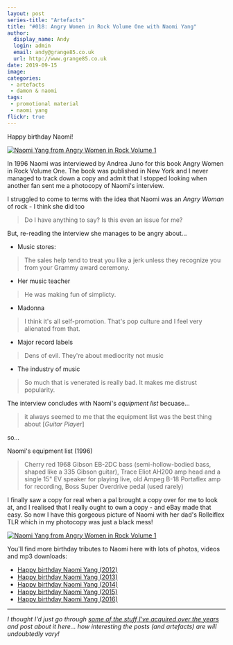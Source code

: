 ```yaml
---
layout: post
series-title: "Artefacts" 
title: "#018: Angry Women in Rock Volume One with Naomi Yang"
author:
  display_name: Andy
  login: admin
  email: andy@grange85.co.uk
  url: http://www.grange85.co.uk
date: 2019-09-15
image: 
categories:
 - artefacts
 - damon & naomi
tags:
 - promotional material
 - naomi yang
flickr: true
---
```

Happy birthday Naomi!

<a data-flickr-embed="true"  href="https://www.flickr.com/photos/grange85/48506259441/in/photostream/" title="Naomi Yang in Angry Women in Rock Volume 1"><img src="https://live.staticflickr.com/65535/48506259441_d6148dfd71_c.jpg" alt="Naomi Yang from Angry Women in Rock Volume 1"></a>

In 1996 Naomi was interviewed by Andrea Juno for this book Angry Women in Rock Volume One. The book was published in New York and I never managed to track down a copy and admit that I stopped looking when another fan sent me a photocopy of Naomi's interview.

I struggled to come to terms with the idea that Naomi was an _Angry Woman_ of rock - I think she did too

> Do I have anything to say? Is this even an issue for me?

But, re-reading the interview she manages to be angry about...

- Music stores:

> The sales help tend to treat you like a jerk unless they recognize you from your Grammy award ceremony.

- Her music teacher

> He was making fun of simplicty.

- Madonna

> I think it's all self-promotion. That's pop culture and I feel very alienated from that.

- Major record labels

> Dens of evil. They're about mediocrity not music

- The industry of music

> So much that is venerated is really bad. It makes me distrust popularity.

The interview concludes with Naomi's _equipment list_ becuase...

> it always seemed to me that the equipment list was the best thing about \[_Guitar Player_\]

so...

Naomi's equipment list (1996)

> Cherry red 1968 Gibson EB-2DC bass (semi-hollow-bodied bass, shaped like a 335 Gibson guitar), Trace Eliot AH200 amp head and a single 15" EV speaker for playing live, old Ampeg B-18 Portaflex amp for recording, Boss Super Overdrive pedal (used rarely)

I finally saw a copy for real when a pal brought a copy over for me to look at, and I realised that I really ought to own a copy - and eBay made that easy. So now I have this gorgeous picture of Naomi with her dad's Rolleiflex TLR which in my photocopy was just a black mess!

<a data-flickr-embed="true"  href="https://www.flickr.com/photos/grange85/48506433447/in/photostream/" title="Naomi Yang from Angry Women in Rock Volume 1"><img src="https://live.staticflickr.com/65535/48506433447_f3f7e53848_c.jpg" alt="Naomi Yang from Angry Women in Rock Volume 1"></a>


You'll find more birthday tributes to Naomi here with lots of photos, videos and mp3 downloads:

- [Happy birthday Naomi Yang (2012)](https://www.fullofwishes.co.uk/2012/09/15/happy-birthday-naomi-yang/)
- [Happy birthday Naomi Yang (2013)](https://www.fullofwishes.co.uk/2013/09/15/happy-birthday-naomi-yang-2/)
- [Happy birthday Naomi Yang (2014)](https://www.fullofwishes.co.uk/2014/09/15/happy-birthday-naomi-yang-2014/)
- [Happy birthday Naomi Yang (2015)](https://www.fullofwishes.co.uk/2015/09/15/happy-birthday-naomi-yang-2015/)
- [Happy birthday Naomi Yang (2016)](https://www.fullofwishes.co.uk/2016/09/15/happy-birthday-naomi-yang-2016/)


---

_I thought I'd just go through [some of the stuff I've acquired over the years](/category/artefacts/) and post about it here... how interesting the posts (and artefacts) are will undoubtedly vary!_
